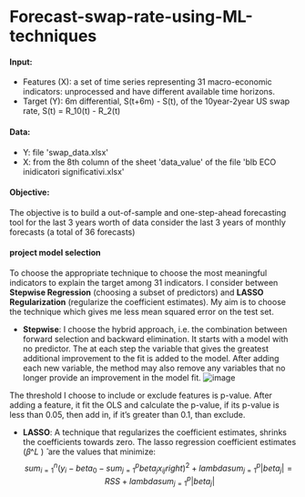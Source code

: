 # Forecast-swap-rate-using-ML-techniques
#### Input: 
 - Features (X): a set of time series representing 31 macro-economic indicators: unprocessed and have different available time horizons.
 - Target (Y): 6m differential, S(t+6m) - S(t), of the 10year-2year US swap rate, S(t) = R_10(t) - R_2(t) 
#### Data:
 - Y: file 'swap_data.xlsx'
 - X: from the 8th column of the sheet 'data_value' of the file 'blb ECO inidicatori significativi.xlsx' 
#### Objective: 
The objective is to build a out-of-sample and one-step-ahead forecasting tool for the last 3 years worth of data
consider the last 3 years of monthly forecasts (a total of 36 forecasts)
#### project model selection
To choose the appropriate technique to choose the most meaningful indicators to explain the target among 31 indicators. I consider between **Stepwise Regression** (choosing a subset of predictors) and **LASSO Regularization** (regularize the coefficient estimates). My aim is to choose the technique which gives me less mean squared error on the test set. 
- **Stepwise**: I choose the hybrid approach, i.e. the combination between forward selection and backward elimination. It starts with a model with no predictor. The at each step the variable that gives the greatest additional improvement to the fit is added to the model. After adding each new variable, the method may also remove any variables that no longer provide an improvement in the model fit.
  ![image](https://github.com/user-attachments/assets/3f55273f-2f32-433d-9715-d9392a003e49)

The threshold I choose to include or exclude features is p-value. After adding a feature, it fit the OLS and calculate the p-value, if its p-value is less than 0.05, then add in, if it’s greater than 0.1, than exclude.
- **LASSO**: A technique that regularizes the coefficient estimates, shrinks the coefficients towards zero. The lasso regression coefficient estimates (𝛽^𝐿 ) ̂ are the values that minimize:
$$
sum_{i=1}^{n} \left( y_i - beta_0 - sum_{j=1}^{p} beta_j x_{ij} right)^2 + lambda sum_{j=1}^{p} |beta_j| = RSS + lambda sum_{j=1}^{p} |beta_j|
$$

